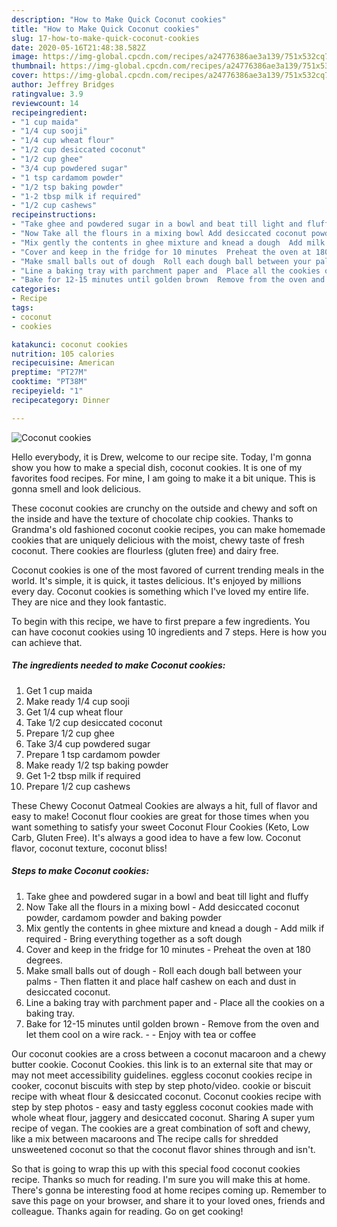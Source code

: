 ```yaml
---
description: "How to Make Quick Coconut cookies"
title: "How to Make Quick Coconut cookies"
slug: 17-how-to-make-quick-coconut-cookies
date: 2020-05-16T21:48:38.582Z
image: https://img-global.cpcdn.com/recipes/a24776386ae3a139/751x532cq70/coconut-cookies-recipe-main-photo.jpg
thumbnail: https://img-global.cpcdn.com/recipes/a24776386ae3a139/751x532cq70/coconut-cookies-recipe-main-photo.jpg
cover: https://img-global.cpcdn.com/recipes/a24776386ae3a139/751x532cq70/coconut-cookies-recipe-main-photo.jpg
author: Jeffrey Bridges
ratingvalue: 3.9
reviewcount: 14
recipeingredient:
- "1 cup maida"
- "1/4 cup sooji"
- "1/4 cup wheat flour"
- "1/2 cup desiccated coconut"
- "1/2 cup ghee"
- "3/4 cup powdered sugar"
- "1 tsp cardamom powder"
- "1/2 tsp baking powder"
- "1-2 tbsp milk if required"
- "1/2 cup cashews"
recipeinstructions:
- "Take ghee and powdered sugar in a bowl and beat till light and fluffy"
- "Now Take all the flours in a mixing bowl Add desiccated coconut powder, cardamom powder and baking powder"
- "Mix gently the contents in ghee mixture and knead a dough  Add milk if required  Bring everything together as a soft dough"
- "Cover and keep in the fridge for 10 minutes  Preheat the oven at 180 degrees."
- "Make small balls out of dough  Roll each dough ball between your palms Then flatten it and place half cashew on each and dust in desiccated coconut."
- "Line a baking tray with parchment paper and  Place all the cookies on a baking tray."
- "Bake for 12-15 minutes until golden brown  Remove from the oven and let them cool on a wire rack.   Enjoy with tea or coffee"
categories:
- Recipe
tags:
- coconut
- cookies

katakunci: coconut cookies 
nutrition: 105 calories
recipecuisine: American
preptime: "PT27M"
cooktime: "PT38M"
recipeyield: "1"
recipecategory: Dinner

---
```



![Coconut cookies](https://img-global.cpcdn.com/recipes/a24776386ae3a139/751x532cq70/coconut-cookies-recipe-main-photo.jpg)

Hello everybody, it is Drew, welcome to our recipe site. Today, I'm gonna show you how to make a special dish, coconut cookies. It is one of my favorites food recipes. For mine, I am going to make it a bit unique. This is gonna smell and look delicious.

These coconut cookies are crunchy on the outside and chewy and soft on the inside and have the texture of chocolate chip cookies. Thanks to Grandma&#39;s old fashioned coconut cookie recipes, you can make homemade cookies that are uniquely delicious with the moist, chewy taste of fresh coconut. There cookies are flourless (gluten free) and dairy free.

Coconut cookies is one of the most favored of current trending meals in the world. It's simple, it is quick, it tastes delicious. It's enjoyed by millions every day. Coconut cookies is something which I've loved my entire life. They are nice and they look fantastic.


To begin with this recipe, we have to first prepare a few ingredients. You can have coconut cookies using 10 ingredients and 7 steps. Here is how you can achieve that.

<!--inarticleads1-->

##### The ingredients needed to make Coconut cookies:

1. Get 1 cup maida
1. Make ready 1/4 cup sooji
1. Get 1/4 cup wheat flour
1. Take 1/2 cup desiccated coconut
1. Prepare 1/2 cup ghee
1. Take 3/4 cup powdered sugar
1. Prepare 1 tsp cardamom powder
1. Make ready 1/2 tsp baking powder
1. Get 1-2 tbsp milk if required
1. Prepare 1/2 cup cashews


These Chewy Coconut Oatmeal Cookies are always a hit, full of flavor and easy to make! Coconut flour cookies are great for those times when you want something to satisfy your sweet Coconut Flour Cookies (Keto, Low Carb, Gluten Free). It&#39;s always a good idea to have a few low. Coconut flavor, coconut texture, coconut bliss! 

<!--inarticleads2-->

##### Steps to make Coconut cookies:

1. Take ghee and powdered sugar in a bowl and beat till light and fluffy
1. Now Take all the flours in a mixing bowl - Add desiccated coconut powder, cardamom powder and baking powder
1. Mix gently the contents in ghee mixture and knead a dough  - Add milk if required  - Bring everything together as a soft dough
1. Cover and keep in the fridge for 10 minutes  - Preheat the oven at 180 degrees.
1. Make small balls out of dough  - Roll each dough ball between your palms - Then flatten it and place half cashew on each and dust in desiccated coconut.
1. Line a baking tray with parchment paper and  - Place all the cookies on a baking tray.
1. Bake for 12-15 minutes until golden brown  - Remove from the oven and let them cool on a wire rack.  -  - Enjoy with tea or coffee


Our coconut cookies are a cross between a coconut macaroon and a chewy butter cookie. Coconut Cookies. this link is to an external site that may or may not meet accessibility guidelines. eggless coconut cookies recipe in cooker, coconut biscuits with step by step photo/video. cookie or biscuit recipe with wheat flour &amp; desiccated coconut. Coconut cookies recipe with step by step photos - easy and tasty eggless coconut cookies made with whole wheat flour, jaggery and desiccated coconut. Sharing A super yum recipe of vegan. The cookies are a great combination of soft and chewy, like a mix between macaroons and The recipe calls for shredded unsweetened coconut so that the coconut flavor shines through and isn&#39;t. 

So that is going to wrap this up with this special food coconut cookies recipe. Thanks so much for reading. I'm sure you will make this at home. There's gonna be interesting food at home recipes coming up. Remember to save this page on your browser, and share it to your loved ones, friends and colleague. Thanks again for reading. Go on get cooking!
